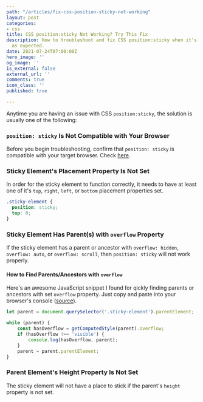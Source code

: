 ```yaml
---
path: "/articles/fix-css-position-sticky-not-working"
layout: post
categories:
- css
title: CSS position:sticky Not Working? Try This Fix
description: How to troubleshoot and fix CSS position:sticky when it's not working
  as expected.
date: 2021-07-24T07:00:00Z
hero_image: ''
og_image: ''
is_external: false
external_url: ''
comments: true
icon_class: ''
published: true

---
```

Anytime you are having an issue with CSS `position:sticky`, the solution is usually  one of the following:

### `position: sticky`  Is Not Compatible with Your Browser

Before you begin troubleshooting, confirm that `position: sticky` is compatible with your target browser. Check [here](https://caniuse.com/css-sticky).

### Sticky Element's Placement Property Is Not Set

In order for the sticky element to function correctly, it needs to have at least one of it's `top`, `right`, `left`, or `bottom` placement properties set.

```css
.sticky-element {
  position: sticky;
  top: 0;
}
```

### Sticky Element Has Parent(s) with `overflow` Property

If the sticky element has a parent or ancestor with `overflow: hidden`, `overflow: auto`, or `overflow: scroll`, then `position: sticky` will not work properly. 

#### How to Find Parents/Ancestors with `overflow`

Here's an awesome JavaScript snippet I found for qickly finding parents or ancestors with set `overflow` property. Just copy and paste into your browser's console ([source](https://www.designcise.com/web/tutorial/how-to-fix-issues-with-css-position-sticky-not-working)).

```javascript
let parent = document.querySelector('.sticky-element').parentElement;

while (parent) {
    const hasOverflow = getComputedStyle(parent).overflow;
    if (hasOverflow !== 'visible') {
        console.log(hasOverflow, parent);
    }
    parent = parent.parentElement;
}
```

### Parent Element's Height Property Is Not Set

The sticky element will not have a place to stick if the parent's `height` property is not set.